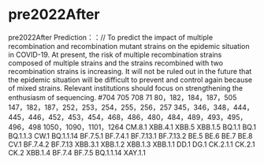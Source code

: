 # pre2022After
pre2022After
Prediction：：//
To predict the impact of multiple recombination and recombination mutant strains on the epidemic situation in COVID-19. At present, the risk of multiple recombination strains composed of multiple strains and the strains recombined with two recombination strains is increasing. It will not be ruled out in the future that the epidemic situation will be difficult to prevent and control again because of mixed strains. Relevant institutions should focus on strengthening the enthusiasm of sequencing.
#704 705 708 71 80，182，184，187，505
147，182，187，252，253，254，255，256，257
345，346，348，444，445，446，452，453，454，468，486，480，484，489，493，495，496，498
1050，1090，1101，1264
CM.8.1
XBB.4.1
XBB.5
XBB.1.5
BQ.1.1
BQ.1
BQ.1.1.3
CW.1
BQ.1.1.14
BF.7.5.1
BF.7.4.1
BF.7.13.1
BF.7.13.2
BE.5
BE.6
BE.7
BE.8
CV.1
BF.7.4.2
BF.7.13
XBB.3.1
XBB.1.2
XBB.1.3
XBB.1.1
DD.1
DG.1
CK.2.1.1
CK.2.1
CK.2
XBB.1.4
BF.7.4
BF.7.5
BQ.1.1.14
XAY.1.1
